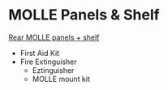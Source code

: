 # MOLLE Panels & Shelf

[Rear MOLLE panels + shelf](https://radodesignsco.com/products/2006-2009-toyota-4runner-complete-molle-setup)

- First Aid Kit
- Fire Extinguisher
  - Eztinguisher
  - MOLLE mount kit
